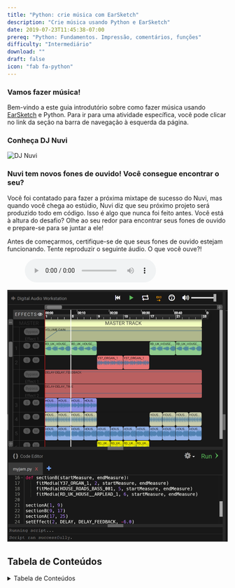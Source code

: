 ```yaml
---
title: "Python: crie música com EarSketch"
description: "Crie música usando Python e EarSketch"
date: 2019-07-23T11:45:38-07:00
prereq: "Python: Fundamentos. Impressão, comentários, funções"
difficulty: "Intermediário"
download: ""
draft: false
icon: "fab fa-python"
---
```


### Vamos fazer música!

Bem-vindo a este guia introdutório sobre como fazer música usando
[EarSketch](https://en.wikipedia.org/wiki/EarSketch) e Python. Para ir para uma atividade específica, você pode clicar no link da seção na barra de navegação à esquerda da página.

<!--- DEIXE ESSE VÍDEO AQUI CASO NECESSITE <p style="text-align: center;"><iframe width="560" height="315" src="https://www.youtube.com/embed/g0u1CkbpUWQ?start=79" frameborder="0" allow="accelerometer; autoplay; encrypted-media; gyroscope; picture-in-picture" allowfullscreen></iframe></p> --->

### Conheça DJ Nuvi
![DJ Nuvi](https://media.giphy.com/media/OTk8FTCvQ5WQQfJqVf/giphy.gif)

### Nuvi tem novos fones de ouvido! Você consegue encontrar o seu?

Você foi contatado para fazer a próxima mixtape de sucesso do Nuvi, mas quando você chega ao estúdio, Nuvi diz que seu próximo projeto será produzido todo em código. Isso é algo que nunca foi feito antes. Você está à altura do desafio? Olhe ao seu redor para encontrar seus fones de ouvido e prepare-se para se juntar a ele!

Antes de começarmos, certifique-se de que seus fones de ouvido estejam funcionando. Tente reproduzir o seguinte áudio. O que você ouve?!

<figure>
    <audio
        controls
        src="./audio/good-enough.mp3">
            Teste o áudio para ver se o seu navegador suporta o elemento de áudio. Se você não conseguir reproduzir o áudio, provavelmente significa que seu navegador não oferece suporte para isso.
            <code>audio</code> element.
    </audio>
</figure>

![alt text height="600px" width="50%"](img/screenshot-overview.png "Earsketch-play-overview")

## Tabela de Conteúdos

<details close>
<summary>Tabela de Conteúdos</summary>
{{% children /%}}
</details>
